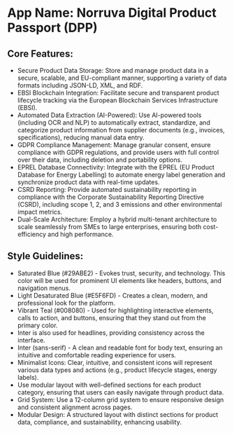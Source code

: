# **App Name**: Norruva Digital Product Passport (DPP)

## Core Features:

- Secure Product Data Storage: Store and manage product data in a secure, scalable, and EU-compliant manner, supporting a variety of data formats including JSON-LD, XML, and RDF.
- EBSI Blockchain Integration: Facilitate secure and transparent product lifecycle tracking via the European Blockchain Services Infrastructure (EBSI).
- Automated Data Extraction (AI-Powered): Use AI-powered tools (including OCR and NLP) to automatically extract, standardize, and categorize product information from supplier documents (e.g., invoices, specifications), reducing manual data entry.
- GDPR Compliance Management: Manage granular consent, ensure compliance with GDPR regulations, and provide users with full control over their data, including deletion and portability options.
- EPREL Database Connectivity: Integrate with the EPREL (EU Product Database for Energy Labelling) to automate energy label generation and synchronize product data with real-time updates.
- CSRD Reporting: Provide automated sustainability reporting in compliance with the Corporate Sustainability Reporting Directive (CSRD), including scope 1, 2, and 3 emissions and other environmental impact metrics.
- Dual-Scale Architecture: Employ a hybrid multi-tenant architecture to scale seamlessly from SMEs to large enterprises, ensuring both cost-efficiency and high performance.

## Style Guidelines:

- Saturated Blue (#29ABE2) - Evokes trust, security, and technology. This color will be used for prominent UI elements like headers, buttons, and navigation menus.
- Light Desaturated Blue (#E5F6FD) - Creates a clean, modern, and professional look for the platform.
- Vibrant Teal (#008080) - Used for highlighting interactive elements, calls to action, and buttons, ensuring that they stand out from the primary color.
- Inter is also used for headlines, providing consistency across the interface.
- Inter (sans-serif) - A clean and readable font for body text, ensuring an intuitive and comfortable reading experience for users.
- Minimalist Icons: Clear, intuitive, and consistent icons will represent various data types and actions (e.g., product lifecycle stages, energy labels).
- Use modular layout with well-defined sections for each product category, ensuring that users can easily navigate through product data.
- Grid System: Use a 12-column grid system to ensure responsive design and consistent alignment across pages.
- Modular Design: A structured layout with distinct sections for product data, compliance, and sustainability, enhancing usability.
